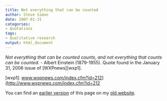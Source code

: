 ```yaml
---
title: Not everything that can be counted
author: Steve Simon
date: 2007-01-31
categories:
- Quotations
tags:
- Qualitative research
output: html_document
---
```


*Not everything that can be counted counts, and not everything that counts can be counted.* - Albert Einstein (1879-1955). Quote found in the January 31, 2006 issue of [WXPnews][wxp1].

[wxp1]: www.wxpnews.com/index.cfm?id=212](http://www.wxpnews.com/index.cfm?id=212

You can find an [earlier version][sim1] of this page on my [old website][sim2].

[sim1]: http://www.pmean.com/07/NotEverything.html
[sim2]: http://www.pmean.com

